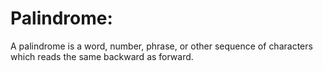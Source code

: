 # Palindrome:
A palindrome is a word, number, phrase, or other sequence of characters which reads the same backward as forward.
